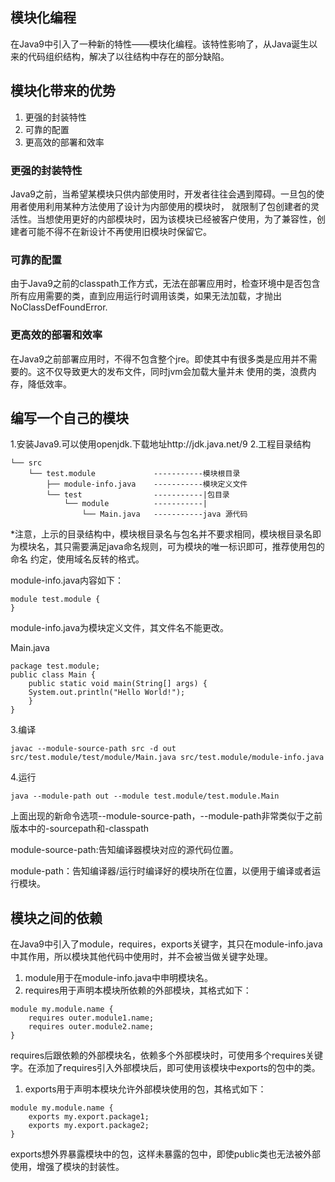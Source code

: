 ## 模块化编程
在Java9中引入了一种新的特性——模块化编程。该特性影响了，从Java诞生以来的代码组织结构，解决了以往结构中存在的部分缺陷。

## 模块化带来的优势
1. 更强的封装特性
1. 可靠的配置
1. 更高效的部署和效率

### 更强的封装特性
Java9之前，当希望某模块只供内部使用时，开发者往往会遇到障碍。一旦包的使用者使用利用某种方法使用了设计为内部使用的模块时，
就限制了包创建者的灵活性。当想使用更好的内部模块时，因为该模块已经被客户使用，为了兼容性，创建者可能不得不在新设计不再使用旧模块时保留它。

### 可靠的配置
由于Java9之前的classpath工作方式，无法在部署应用时，检查环境中是否包含所有应用需要的类，直到应用运行时调用该类，如果无法加载，才抛出
NoClassDefFoundError.

### 更高效的部署和效率
在Java9之前部署应用时，不得不包含整个jre。即使其中有很多类是应用并不需要的。这不仅导致更大的发布文件，同时jvm会加载大量并未
使用的类，浪费内存，降低效率。

## 编写一个自己的模块
1.安装Java9.可以使用openjdk.下载地址http://jdk.java.net/9
2.工程目录结构
```
└── src
    └── test.module             -----------模块根目录
        ├── module-info.java    -----------模块定义文件
        └── test                -----------|包目录
            └── module          -----------|
                └── Main.java   -----------java 源代码
```
*注意，上示的目录结构中，模块根目录名与包名并不要求相同，模块根目录名即为模块名，其只需要满足java命名规则，可为模块的唯一标识即可，推荐使用包的命名
约定，使用域名反转的格式。

module-info.java内容如下：
``` 
module test.module {
}
```
module-info.java为模块定义文件，其文件名不能更改。

Main.java
```
package test.module;
public class Main {
    public static void main(String[] args) {
	System.out.println("Hello World!");
    }
}
```

3.编译
```
javac --module-source-path src -d out src/test.module/test/module/Main.java src/test.module/module-info.java
```

4.运行
```
java --module-path out --module test.module/test.module.Main
```
上面出现的新命令选项--module-source-path，--module-path非常类似于之前版本中的-sourcepath和-classpath

module-source-path:告知编译器模块对应的源代码位置。

module-path：告知编译器/运行时编译好的模块所在位置，以便用于编译或者运行模块。

## 模块之间的依赖
在Java9中引入了module，requires，exports关键字，其只在module-info.java中其作用，所以模块其他代码中使用时，并不会被当做关键字处理。
1. module用于在module-info.java中申明模块名。
1. requires用于声明本模块所依赖的外部模块，其格式如下：
```
module my.module.name {
    requires outer.module1.name;
    requires outer.module2.name;
}
```
requires后跟依赖的外部模块名，依赖多个外部模块时，可使用多个requires关键字。在添加了requires引入外部模块后，即可使用该模块中exports的包中的类。
1. exports用于声明本模块允许外部模块使用的包，其格式如下：
```
module my.module.name {
    exports my.export.package1;
    exports my.export.package2;
}
```
exports想外界暴露模块中的包，这样未暴露的包中，即使public类也无法被外部使用，增强了模块的封装性。

